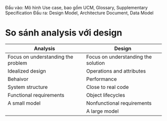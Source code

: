 Đầu vào: Mô hình Use case, bao gồm UCM, Glossary, Supplementary Specification
Đầu ra: Design Model, Architecture Document, Data Model

# So sánh analysis với design
| Analysis                           | Design                              |
| ---------------------------------- | ----------------------------------- |
| Focus on understanding the problem | Focus on understanding the solution |
| Idealized design                   | Operations and attributes           |
| Behaivor                           | Performance                         |
| System structure                   | Close to real code                  |
| Functional requirements            | Object lifecycles                   |
| A small model                      | Nonfunctional requirements          |
|                                    | A large model                       |
